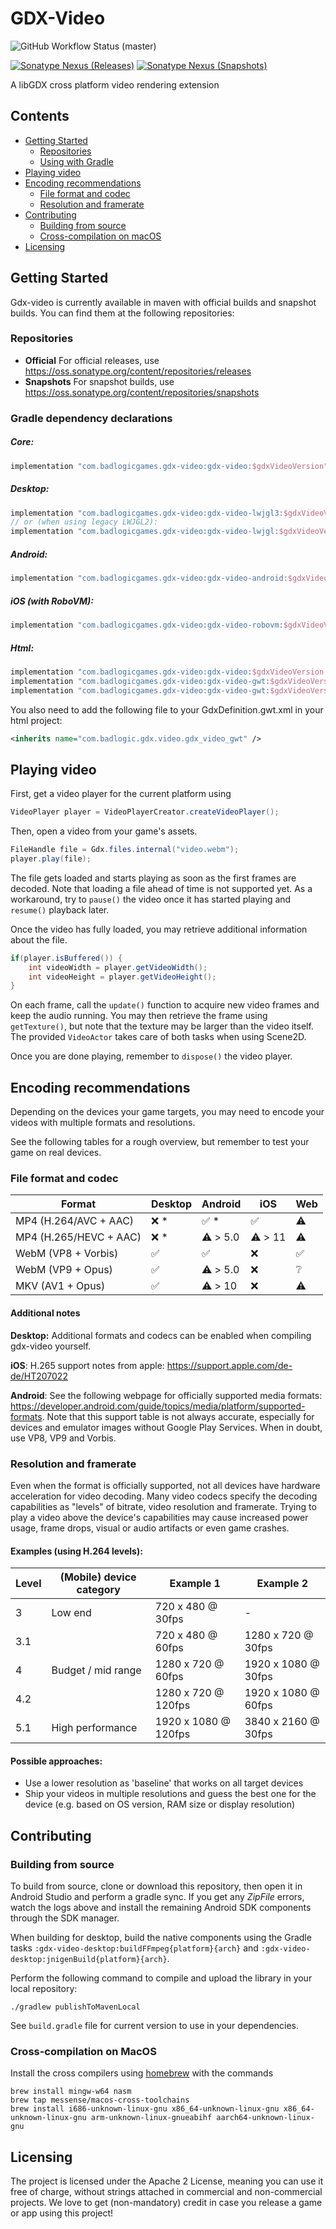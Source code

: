 # GDX-Video

![GitHub Workflow Status (master)](https://img.shields.io/github/workflow/status/libgdx/gdx-video/Publish%20Snapshot/master?label=master)

[![Sonatype Nexus (Releases)](https://img.shields.io/nexus/r/com.badlogicgames.gdx-video/gdx-video?nexusVersion=2&server=https%3A%2F%2Foss.sonatype.org&label=release)](https://search.maven.org/artifact/com.badlogicgames.gdx-video/gdx-video)
[![Sonatype Nexus (Snapshots)](https://img.shields.io/nexus/s/com.badlogicgames.gdx-video/gdx-video?server=https%3A%2F%2Foss.sonatype.org&label=snapshot)](https://oss.sonatype.org/#nexus-search;gav~com.badlogicgames.gdx-video~gdx-video~~~~kw,versionexpand)

A libGDX cross platform video rendering extension

## Contents
* [Getting Started](#getting-started)
  * [Repositories](#repositories)
  * [Using with Gradle](#gradle-dependency-declarations)
* [Playing video](#playing-video)
* [Encoding recommendations](#encoding-recommendations)
  * [File format and codec](#file-format-and-codec)
  * [Resolution and framerate](#resolution-and-framerate)
* [Contributing](#contributing)
  * [Building from source](#building-from-source)
  * [Cross-compilation on macOS](#cross-compilation-on-macos)
* [Licensing](#licensing)

## Getting Started

Gdx-video is currently available in maven with official builds and snapshot builds. You can find them at the following repositories:

### Repositories

* **Official**  For official releases, use https://oss.sonatype.org/content/repositories/releases
* **Snapshots** For snapshot builds, use https://oss.sonatype.org/content/repositories/snapshots

### Gradle dependency declarations
##### Core:
```groovy
implementation "com.badlogicgames.gdx-video:gdx-video:$gdxVideoVersion"
```

##### Desktop:
```groovy
implementation "com.badlogicgames.gdx-video:gdx-video-lwjgl3:$gdxVideoVersion"
// or (when using legacy LWJGL2):
implementation "com.badlogicgames.gdx-video:gdx-video-lwjgl:$gdxVideoVersion"
```

##### Android:
```groovy
implementation "com.badlogicgames.gdx-video:gdx-video-android:$gdxVideoVersion"
```

##### iOS (with RoboVM):
```groovy
implementation "com.badlogicgames.gdx-video:gdx-video-robovm:$gdxVideoVersion"
```

##### Html:

```groovy
implementation "com.badlogicgames.gdx-video:gdx-video:$gdxVideoVersion:sources"
implementation "com.badlogicgames.gdx-video:gdx-video-gwt:$gdxVideoVersion"
implementation "com.badlogicgames.gdx-video:gdx-video-gwt:$gdxVideoVersion:sources"
```
You also need to add the following file to your GdxDefinition.gwt.xml in your html project:
`````xml
<inherits name="com.badlogic.gdx.video.gdx_video_gwt" />
`````

## Playing video

First, get a video player for the current platform using

```java
VideoPlayer player = VideoPlayerCreator.createVideoPlayer();
```

Then, open a video from your game's assets.

```java
FileHandle file = Gdx.files.internal("video.webm");
player.play(file);
```

The file gets loaded and starts playing as soon as the first frames
are decoded. Note that loading a file ahead of time is not supported
yet. As a workaround, try to `pause()` the video once it has
started playing and `resume()` playback later.

Once the video has fully loaded, you may retrieve additional
information about the file.

```java
if(player.isBuffered()) {
    int videoWidth = player.getVideoWidth();
    int videoHeight = player.getVideoHeight();
}
```

On each frame, call the `update()` function to acquire new video frames
and keep the audio running. You may then retrieve the frame using `getTexture()`,
but note that the texture may be larger than the video itself. The provided
`VideoActor` takes care of both tasks when using Scene2D.

Once you are done playing, remember to `dispose()` the video player.

## Encoding recommendations

Depending on the devices your game targets, you may need to encode
your videos with multiple formats and resolutions.

See the following tables for a rough overview, but remember to test
your game on real devices.

### File format and codec

| Format                 | Desktop  | Android  | iOS     | Web |
|------------------------|----------|----------|---------|-----|
| MP4 (H.264/AVC + AAC)  | ❌ *      | ✅ *      | ✅       | ⚠️  |
| MP4 (H.265/HEVC + AAC) | ❌ *      | ⚠️ > 5.0 | ⚠️ > 11 | ⚠️  |
| WebM (VP8 + Vorbis)    | ✅        | ✅        | ❌       | ✅   |
| WebM (VP9 + Opus)      | ✅        | ⚠️ > 5.0 | ❌       | ❔   |
| MKV (AV1 + Opus)       | ✅        | ⚠️ > 10  | ❌       | ⚠️  |

#### Additional notes

**Desktop:** Additional formats and codecs can be enabled when compiling 
gdx-video yourself.

**iOS**: H.265 support notes from apple: <https://support.apple.com/de-de/HT207022>

**Android**: See the following webpage for officially supported media formats: 
<https://developer.android.com/guide/topics/media/platform/supported-formats>.
Note that this support table is not always accurate, especially for devices
and emulator images without Google Play Services. When in doubt, use VP8, VP9
and Vorbis.

### Resolution and framerate

Even when the format is officially supported, not all devices
have hardware acceleration for video decoding. Many video
codecs specify the decoding capabilities as "levels" of bitrate,
video resolution and framerate. Trying to play a video above the
device's capabilities may cause increased power usage, frame drops,
visual or audio artifacts or even game crashes.

#### Examples (using H.264 levels):

| Level | (Mobile) device category | Example 1            | Example 2           |
|-------|--------------------------|----------------------|---------------------|
| 3     | Low end                  | 720 x  480 @  30fps  | -                   |
| 3.1   |                          | 720 x  480 @  60fps  | 1280 x  720 @ 30fps |
| 4     | Budget / mid range       | 1280 x  720 @  60fps | 1920 x 1080 @ 30fps |
| 4.2   |                          | 1280 x  720 @ 120fps | 1920 x 1080 @ 60fps |
| 5.1   | High performance         | 1920 x 1080 @ 120fps | 3840 x 2160 @ 30fps |

#### Possible approaches:

- Use a lower resolution as 'baseline' that works on all target devices
- Ship your videos in multiple resolutions and guess the best one for the
  device (e.g. based on OS version, RAM size or display resolution)

## Contributing

### Building from source

To build from source, clone or download this repository, then open it in Android Studio
and perform a gradle sync. If you get any *ZipFile* errors, watch the logs above and
install the remaining Android SDK components through the SDK manager.

When building for desktop, build the native components using the Gradle tasks
`:gdx-video-desktop:buildFFmpeg{platform}{arch}`
and `:gdx-video-desktop:jnigenBuild{platform}{arch}`.

Perform the following command to compile and upload the library in your local repository:

    ./gradlew publishToMavenLocal

See `build.gradle` file for current version to use in your dependencies.

### Cross-compilation on MacOS

Install the cross compilers using [homebrew](https://brew.sh) with the commands
~~~
brew install mingw-w64 nasm
brew tap messense/macos-cross-toolchains
brew install i686-unknown-linux-gnu x86_64-unknown-linux-gnu x86_64-unknown-linux-gnu arm-unknown-linux-gnueabihf aarch64-unknown-linux-gnu
~~~

## Licensing
The project is licensed under the Apache 2 License, meaning you can use it free of charge, without strings attached in commercial and non-commercial projects. We love to get (non-mandatory) credit in case you release a game or app using this project!
